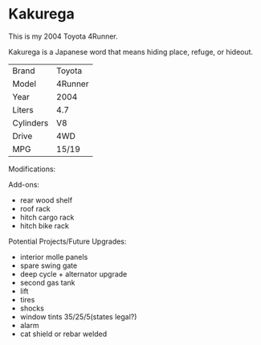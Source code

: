 # Kakurega

This is my 2004 Toyota 4Runner.

Kakurega is a Japanese word that means hiding place, refuge, or hideout.

|||
|-|-|
|Brand|Toyota|
|Model|4Runner|
|Year|2004|
|Liters|4.7|
|Cylinders|V8|
|Drive|4WD|
|MPG|15/19|

Modifications:

Add-ons:

- rear wood shelf
- roof rack
- hitch cargo rack
- hitch bike rack

Potential Projects/Future Upgrades:

- interior molle panels
- spare swing gate
- deep cycle + alternator upgrade
- second gas tank
- lift
- tires
- shocks
- window tints 35/25/5(states legal?)
- alarm
- cat shield or rebar welded
